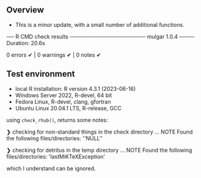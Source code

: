 ## Overview

* This is a minor update, with a small number of additional functions. 

── R CMD check results ──────────────────── mulgar 1.0.4 ────
Duration: 20.6s

0 errors ✔ | 0 warnings ✔ | 0 notes ✔

## Test environment

* local R installation: R version 4.3.1 (2023-06-16)
* Windows Server 2022, R-devel, 64 bit
* Fedora Linux, R-devel, clang, gfortran
* Ubuntu Linux 20.04.1 LTS, R-release, GCC

using `check_rhub()`, returns some notes:

❯ checking for non-standard things in the check directory ... NOTE
  Found the following files/directories:
    ''NULL''

❯ checking for detritus in the temp directory ... NOTE
  Found the following files/directories:
    'lastMiKTeXException'
    
which I understand can be ignored.    
